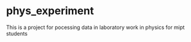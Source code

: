 # phys_experiment
This is a project for pocessing data in laboratory work in physics for mipt students
